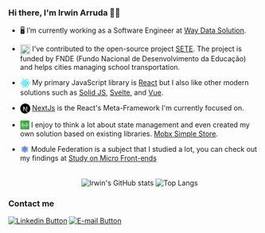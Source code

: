 ### Hi there, I'm Irwin Arruda 🧑‍💻

- 🖥 I’m currently working as a Software Engineer at [Way Data Solution](https://waydatasolution.com.br/ "Way Data's home page").
- <img valign="top" width="20px" height="20px" src="./sete-logo.ico" /> I've contributed to the open-source project [SETE](https://github.com/marcosroriz/sete-web "SETE's github page"). The project is funded by FNDE (Fundo Nacional de Desenvolvimento da Educação) and helps cities managing school transportation.
- <img align="top" width="20px" height="20px" src="./react-logo.svg" /> My primary JavaScript library is [React](https://reactjs.org/ 'Reactjs Home page') but I also like other modern solutions such as [Solid JS](https://www.solidjs.com/), [Svelte](https://svelte.dev/), and [Vue](https://vuejs.org/).
- <img align="top" width="20px" height="20px" src="./next-logo.svg" /> [NextJs](https://nextjs.org/ 'NextJs Home page') is the React's Meta-Framework I'm currently focused on.
- <img align="top" width="18px" height="18px" src="./mss-logo.svg" /> I enjoy to think a lot about state management and even created my own solution based on existing libraries. [Mobx Simple Store](https://github.com/irwinarruda/mobx-simple-store).
- <img align="top" width="18px" height="18px" src="./federation-logo.png" /> Module Federation is a subject that I studied a lot, you can check out my findings at [Study on Micro Front-ends](https://github.com/irwinarruda/study-on-micro-frontends)

  <br/>
  <div align="center">
    <img align="center" height="165px" src="https://github-readme-stats.vercel.app/api?username=irwinarruda&show_icons=true&theme=dracula" alt="Irwin's GitHub stats" />
    <img align="center" src="https://github-readme-stats.vercel.app/api/top-langs/?username=irwinarruda&layout=compact&theme=dracula" alt="Top Langs" />
  </div>

### Contact me

<a href="https://www.linkedin.com/in/irwin-arruda/" target="_blank"><img src="https://img.shields.io/badge/LinkedIn-0077B5?style=for-the-badge&logo=linkedin&logoColor=white" alt="Linkedin Button" /></a>
<a href="mailto:arruda.irwin@gmail.com" target="_blank"><img src="https://img.shields.io/badge/Mail-D14836?style=for-the-badge&logo=gmail&logoColor=white" alt="E-mail Button" /></a>
